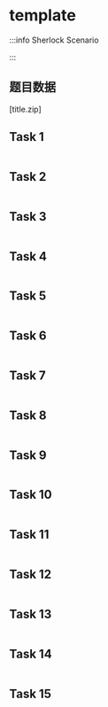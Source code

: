 # template

:::info Sherlock Scenario

:::

## 题目数据

[title.zip]

## Task 1

>

```plaintext title="Answer"

```

## Task 2

>

```plaintext title="Answer"

```

## Task 3

>

```plaintext title="Answer"

```

## Task 4

>

```plaintext title="Answer"

```

## Task 5

>

```plaintext title="Answer"

```

## Task 6

>

```plaintext title="Answer"

```

## Task 7

>

```plaintext title="Answer"

```

## Task 8

>

```plaintext title="Answer"

```

## Task 9

>

```plaintext title="Answer"

```

## Task 10

>

```plaintext title="Answer"

```

## Task 11

>

```plaintext title="Answer"

```

## Task 12

>

```plaintext title="Answer"

```

## Task 13

>

```plaintext title="Answer"

```

## Task 14

>

```plaintext title="Answer"

```

## Task 15

>

```plaintext title="Answer"

```
